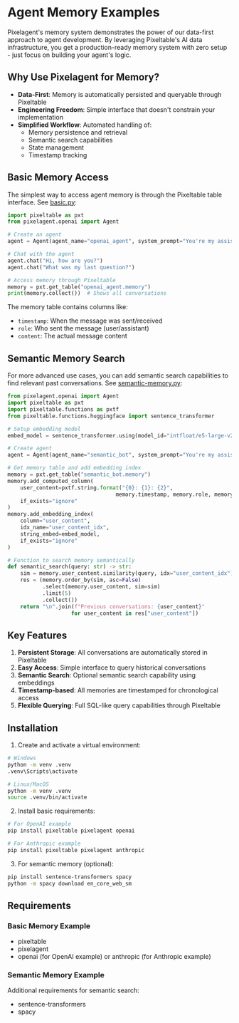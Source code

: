# Agent Memory Examples

Pixelagent's memory system demonstrates the power of our data-first approach to agent development. By leveraging Pixeltable's AI data infrastructure, you get a production-ready memory system with zero setup - just focus on building your agent's logic.

## Why Use Pixelagent for Memory?

- **Data-First**: Memory is automatically persisted and queryable through Pixeltable
- **Engineering Freedom**: Simple interface that doesn't constrain your implementation
- **Simplified Workflow**: Automated handling of:
  - Memory persistence and retrieval
  - Semantic search capabilities
  - State management
  - Timestamp tracking

## Basic Memory Access

The simplest way to access agent memory is through the Pixeltable table interface. See [basic.py](openai/basic.py):

```python
import pixeltable as pxt
from pixelagent.openai import Agent

# Create an agent
agent = Agent(agent_name="openai_agent", system_prompt="You're my assistant.", reset=True)

# Chat with the agent
agent.chat("Hi, how are you?")
agent.chat("What was my last question?")

# Access memory through Pixeltable
memory = pxt.get_table("openai_agent.memory")
print(memory.collect())  # Shows all conversations
```

The memory table contains columns like:
- `timestamp`: When the message was sent/received
- `role`: Who sent the message (user/assistant)
- `content`: The actual message content

## Semantic Memory Search

For more advanced use cases, you can add semantic search capabilities to find relevant past conversations. See [semantic-memory.py](openai/semantic-memory.py):

```python
from pixelagent.openai import Agent
import pixeltable as pxt
import pixeltable.functions as pxtf
from pixeltable.functions.huggingface import sentence_transformer

# Setup embedding model
embed_model = sentence_transformer.using(model_id="intfloat/e5-large-v2")

# Create agent
agent = Agent(agent_name="semantic_bot", system_prompt="You're my assistant.", reset=False)

# Get memory table and add embedding index
memory = pxt.get_table("semantic_bot.memory")
memory.add_computed_column(
    user_content=pxtf.string.format("{0}: {1}: {2}", 
                                  memory.timestamp, memory.role, memory.content),
    if_exists="ignore"
)
memory.add_embedding_index(
    column="user_content",
    idx_name="user_content_idx",
    string_embed=embed_model,
    if_exists="ignore"
)

# Function to search memory semantically
def semantic_search(query: str) -> str:
    sim = memory.user_content.similarity(query, idx="user_content_idx")
    res = (memory.order_by(sim, asc=False)
           .select(memory.user_content, sim=sim)
           .limit(5)
           .collect())
    return "\n".join(f"Previous conversations: {user_content}" 
                    for user_content in res["user_content"])
```

## Key Features

1. **Persistent Storage**: All conversations are automatically stored in Pixeltable
2. **Easy Access**: Simple interface to query historical conversations
3. **Semantic Search**: Optional semantic search capability using embeddings
4. **Timestamp-based**: All memories are timestamped for chronological access
5. **Flexible Querying**: Full SQL-like query capabilities through Pixeltable

## Installation

1. Create and activate a virtual environment:
```bash
# Windows
python -m venv .venv
.venv\Scripts\activate

# Linux/MacOS
python -m venv .venv
source .venv/bin/activate
```

2. Install basic requirements:
```bash
# For OpenAI example
pip install pixeltable pixelagent openai

# For Anthropic example
pip install pixeltable pixelagent anthropic
```

3. For semantic memory (optional):
```bash
pip install sentence-transformers spacy
python -m spacy download en_core_web_sm
```

## Requirements

### Basic Memory Example
- pixeltable
- pixelagent
- openai (for OpenAI example) or anthropic (for Anthropic example)

### Semantic Memory Example
Additional requirements for semantic search:
- sentence-transformers
- spacy
